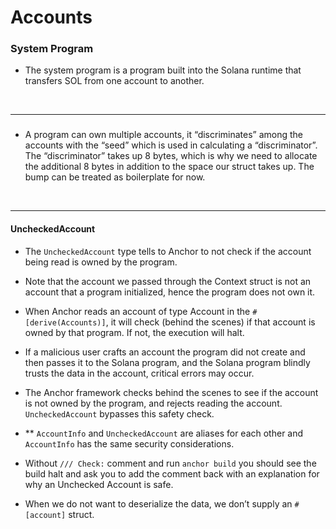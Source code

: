 # Accounts

### System Program

* The system program is a program built into the Solana runtime that transfers SOL from one account to another.

<br>

---

### 

* A program can own multiple accounts, it “discriminates” among the accounts with the “seed” which is used in calculating a “discriminator”. The “discriminator” takes up 8 bytes, which is why we need to allocate the additional 8 bytes in addition to the space our struct takes up. The bump can be treated as boilerplate for now.


<br>

---

#### UncheckedAccount

* The `UncheckedAccount` type tells to Anchor to not check if the account being read is owned by the program.

* Note that the account we passed through the Context struct is not an account that a program initialized, hence the program does not own it.

* When Anchor reads an account of type Account in the `#[derive(Accounts)]`, it will check (behind the scenes) if that account is owned by that program. If not, the execution will halt.

* If a malicious user crafts an account the program did not create and then passes it to the Solana program, and the Solana program blindly trusts the data in the account, critical errors may occur.

* The Anchor framework checks behind the scenes to see if the account is not owned by the program, and rejects reading the account. `UncheckedAccount` bypasses this safety check.

* ** `AccountInfo` and `UncheckedAccount` are aliases for each other and `AccountInfo` has the same security considerations.

* Without `/// Check:` comment and run `anchor build` you should see the build halt and ask you to add the comment back with an explanation for why an Unchecked Account is safe. 

* When we do not want to deserialize the data, we don’t supply an `#[account]` struct.

